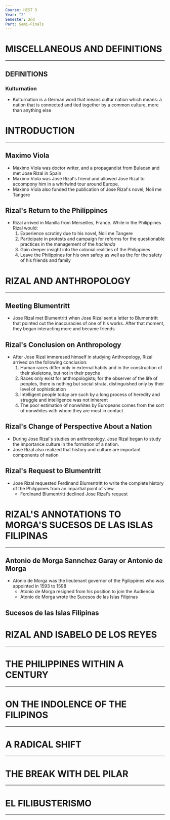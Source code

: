 ```yaml
---
Course: HIST 3
Year: "2"
Semester: 2nd
Part: Semi-Finals
---
```

# MISCELLANEOUS AND DEFINITIONS
---
## DEFINITIONS
### Kulturnation
- Kulturnation is a German word that means cultur nation which means: a nation that is connected and tied together by a common culture, more than anything else
# INTRODUCTION
---
## Maximo Viola
- Maximo Viola was doctor writer, and a propagandist from Bulacan and met Jose Rizal in Spain
- Maximo Viola was Jose Rizal's friend and allowed Jose Rizal to accompony him in a whirlwind tour around Europe.
- Maximo Viola also funded the publication of Jose Rizal's novel, Noli me Tangere
## Rizal's Return to the Philippines
- Rizal arrived in Manilla from Merseilles, France. While in the Philippines Rizal would:
	1. Experience scrutiny due to his novel, Noli me Tangere
	2. Participate in protests and campaign for reforms for the questionable practices in the management of the *hacienda*
	3. Gain deeper insight into the colonial realities of the Philippines
	4. Leave the Philippines for his own safety as well as the for the safety of his friends and family
# RIZAL AND ANTHROPOLOGY
---
## Meeting Blumentritt
- Jose Rizal met Blumentritt when Jose Rizal sent a letter to Blumentritt that pointed out the inaccuracies of one of his works. After that moment, they began interacting more and became friends 
## Rizal's Conclusion  on Anthropology
- After Jose Rizal immeresed himself in studying Anthropology, Rizal arrived on the following conclusion:
	1. Human races differ only in external habits and in the construction of their skeletons, but not in their psyche
	2. Races only exist for anthropologists; for the observer of the life of peoples, there is nothing but social strata, distinguished only by their level of sophistication
	3. Intelligent people today are such by a long process of heredity and struggle and intelligence was not inherent
	4. The poor estimation of nonwhites by Europeans comes from the sort of nonwhites with whom they are most in contact
## Rizal's Change of Perspective About a Nation
- During Jose Rizal's studies on anthropology, Jose Rizal began to study the importance culture in the formation of a nation.
- Jose Rizal also realized that history and culture are important components of nation

## Rizal's Request to Blumentritt
- Jose Rizal requested Ferdinand Blumentritt to write the complete history of the Philippines from an impartial point of view
	- Ferdinand Blumentritt declined Jose Rizal's request

# RIZAL'S ANNOTATIONS TO MORGA'S SUCESOS DE LAS ISLAS FILIPINAS
---
## Antonio de Morga Sannchez Garay or Antonio de Morga
- Atonio de Morga was the lieutenant governor of the Pgilippines who was appointed in 1593 to 1598
	- Atonio de Morga resigned from his position to join the Audiencia
	- Atonio de Morga wrote the Sucesos de las Islas Filipinas
## Sucesos de las Islas Filipinas
# RIZAL AND ISABELO DE LOS REYES
---
# THE PHILIPPINES WITHIN A CENTURY
---
# ON THE INDOLENCE OF THE FILIPINOS
---
# A RADICAL SHIFT
---
# THE BREAK WITH DEL PILAR
---
# EL FILIBUSTERISMO
---
